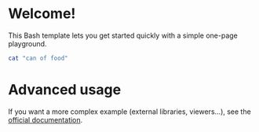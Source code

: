 # Welcome!

This Bash template lets you get started quickly with a simple one-page playground.

```bash runnable
cat "can of food"
```

# Advanced usage

If you want a more complex example (external libraries, viewers...), see the [official documentation](https://tech.io/playgrounds/408/tech-io-documentation).
